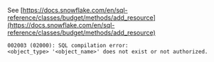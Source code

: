 See [https://docs.snowflake.com/en/sql-reference/classes/budget/methods/add_resource](https://docs.snowflake.com/en/sql-reference/classes/budget/methods/add_resource)
```
002003 (02000): SQL compilation error:
<object_type> '<object_name>' does not exist or not authorized.
```
